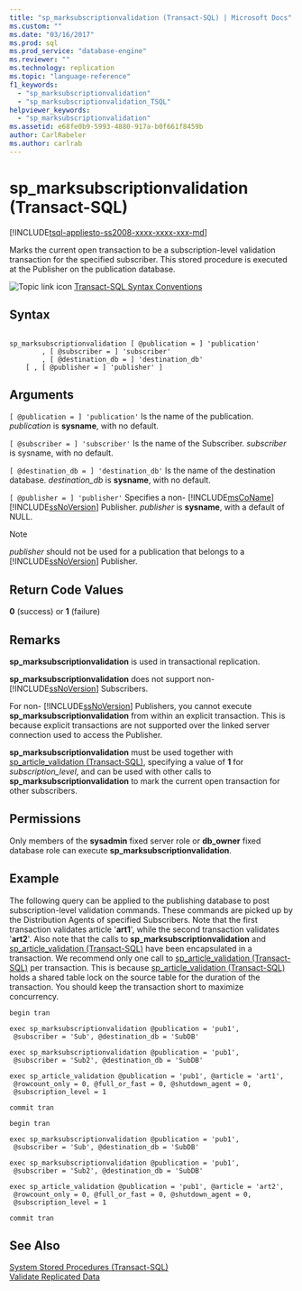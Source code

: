 ```yaml
---
title: "sp_marksubscriptionvalidation (Transact-SQL) | Microsoft Docs"
ms.custom: ""
ms.date: "03/16/2017"
ms.prod: sql
ms.prod_service: "database-engine"
ms.reviewer: ""
ms.technology: replication
ms.topic: "language-reference"
f1_keywords: 
  - "sp_marksubscriptionvalidation"
  - "sp_marksubscriptionvalidation_TSQL"
helpviewer_keywords: 
  - "sp_marksubscriptionvalidation"
ms.assetid: e68fe0b9-5993-4880-917a-b0f661f8459b
author: CarlRabeler
ms.author: carlrab
---
```

# sp_marksubscriptionvalidation (Transact-SQL)
[!INCLUDE[tsql-appliesto-ss2008-xxxx-xxxx-xxx-md](../../includes/tsql-appliesto-ss2008-xxxx-xxxx-xxx-md.md)]

  Marks the current open transaction to be a subscription-level validation transaction for the specified subscriber. This stored procedure is executed at the Publisher on the publication database.  
  
 ![Topic link icon](../../database-engine/configure-windows/media/topic-link.gif "Topic link icon") [Transact-SQL Syntax Conventions](../../t-sql/language-elements/transact-sql-syntax-conventions-transact-sql.md)  
  
## Syntax  
  
```  
  
sp_marksubscriptionvalidation [ @publication = ] 'publication'  
        , [ @subscriber = ] 'subscriber'  
        , [ @destination_db = ] 'destination_db'  
    [ , [ @publisher = ] 'publisher' ]  
```  
  
## Arguments  
`[ @publication = ] 'publication'`
 Is the name of the publication. *publication* is **sysname**, with no default.  
  
`[ @subscriber = ] 'subscriber'`
 Is the name of the Subscriber. *subscriber* is sysname, with no default.  
  
`[ @destination_db = ] 'destination_db'`
 Is the name of the destination database. *destination_db* is **sysname**, with no default.  
  
`[ @publisher = ] 'publisher'`
 Specifies a non- [!INCLUDE[msCoName](../../includes/msconame-md.md)] [!INCLUDE[ssNoVersion](../../includes/ssnoversion-md.md)] Publisher. *publisher* is **sysname**, with a default of NULL.  
  
> [!NOTE]  
>  *publisher* should not be used for a publication that belongs to a [!INCLUDE[ssNoVersion](../../includes/ssnoversion-md.md)] Publisher.  
  
## Return Code Values  
 **0** (success) or **1** (failure)  
  
## Remarks  
 **sp_marksubscriptionvalidation** is used in transactional replication.  
  
 **sp_marksubscriptionvalidation** does not support non- [!INCLUDE[ssNoVersion](../../includes/ssnoversion-md.md)] Subscribers.  
  
 For non- [!INCLUDE[ssNoVersion](../../includes/ssnoversion-md.md)] Publishers, you cannot execute **sp_marksubscriptionvalidation** from within an explicit transaction. This is because explicit transactions are not supported over the linked server connection used to access the Publisher.  
  
 **sp_marksubscriptionvalidation** must be used together with [sp_article_validation &#40;Transact-SQL&#41;](../../relational-databases/system-stored-procedures/sp-article-validation-transact-sql.md), specifying a value of **1** for *subscription_level*, and can be used with other calls to **sp_marksubscriptionvalidation** to mark the current open transaction for other subscribers.  
  
## Permissions  
 Only members of the **sysadmin** fixed server role or **db_owner** fixed database role can execute **sp_marksubscriptionvalidation**.  
  
## Example  
 The following query can be applied to the publishing database to post subscription-level validation commands. These commands are picked up by the Distribution Agents of specified Subscribers. Note that the first transaction validates article '**art1**', while the second transaction validates '**art2**'. Also note that the calls to **sp_marksubscriptionvalidation** and [sp_article_validation &#40;Transact-SQL&#41;](../../relational-databases/system-stored-procedures/sp-article-validation-transact-sql.md) have been encapsulated in a transaction. We recommend only one call to [sp_article_validation &#40;Transact-SQL&#41;](../../relational-databases/system-stored-procedures/sp-article-validation-transact-sql.md) per transaction. This is because [sp_article_validation &#40;Transact-SQL&#41;](../../relational-databases/system-stored-procedures/sp-article-validation-transact-sql.md) holds a shared table lock on the source table for the duration of the transaction. You should keep the transaction short to maximize concurrency.  
  
```  
begin tran  
  
exec sp_marksubscriptionvalidation @publication = 'pub1',  
 @subscriber = 'Sub', @destination_db = 'SubDB'  
  
exec sp_marksubscriptionvalidation @publication = 'pub1',  
 @subscriber = 'Sub2', @destination_db = 'SubDB'  
  
exec sp_article_validation @publication = 'pub1', @article = 'art1',  
 @rowcount_only = 0, @full_or_fast = 0, @shutdown_agent = 0,  
 @subscription_level = 1  
  
commit tran  
  
begin tran  
  
exec sp_marksubscriptionvalidation @publication = 'pub1',  
 @subscriber = 'Sub', @destination_db = 'SubDB'  
  
exec sp_marksubscriptionvalidation @publication = 'pub1',  
 @subscriber = 'Sub2', @destination_db = 'SubDB'  
  
exec sp_article_validation @publication = 'pub1', @article = 'art2',  
 @rowcount_only = 0, @full_or_fast = 0, @shutdown_agent = 0,  
 @subscription_level = 1  
  
commit tran  
```  
  
## See Also  
 [System Stored Procedures &#40;Transact-SQL&#41;](../../relational-databases/system-stored-procedures/system-stored-procedures-transact-sql.md)   
 [Validate Replicated Data](../../relational-databases/replication/validate-data-at-the-subscriber.md)  
  
  
